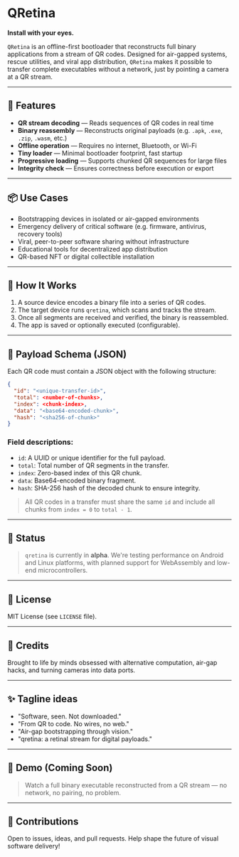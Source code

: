 # QRetina

**Install with your eyes.**

`QRetina` is an offline-first bootloader that reconstructs full binary applications from a stream of QR codes. Designed for air-gapped systems, rescue utilities, and viral app distribution, `QRetina` makes it possible to transfer complete executables without a network, just by pointing a camera at a QR stream.

---

## 🚀 Features

* **QR stream decoding** — Reads sequences of QR codes in real time
* **Binary reassembly** — Reconstructs original payloads (e.g. `.apk`, `.exe`, `.zip`, `.wasm`, etc.)
* **Offline operation** — Requires no internet, Bluetooth, or Wi-Fi
* **Tiny loader** — Minimal bootloader footprint, fast startup
* **Progressive loading** — Supports chunked QR sequences for large files
* **Integrity check** — Ensures correctness before execution or export

---

## 📦 Use Cases

* Bootstrapping devices in isolated or air-gapped environments
* Emergency delivery of critical software (e.g. firmware, antivirus, recovery tools)
* Viral, peer-to-peer software sharing without infrastructure
* Educational tools for decentralized app distribution
* QR-based NFT or digital collectible installation

---

## 🔧 How It Works

1. A source device encodes a binary file into a series of QR codes.
2. The target device runs `qretina`, which scans and tracks the stream.
3. Once all segments are received and verified, the binary is reassembled.
4. The app is saved or optionally executed (configurable).

---

## 📐 Payload Schema (JSON)

Each QR code must contain a JSON object with the following structure:

```json
{
  "id": "<unique-transfer-id>",
  "total": <number-of-chunks>,
  "index": <chunk-index>,
  "data": "<base64-encoded-chunk>",
  "hash": "<sha256-of-chunk>"
}
```

### Field descriptions:

* `id`: A UUID or unique identifier for the full payload.
* `total`: Total number of QR segments in the transfer.
* `index`: Zero-based index of this QR chunk.
* `data`: Base64-encoded binary fragment.
* `hash`: SHA-256 hash of the decoded chunk to ensure integrity.

> All QR codes in a transfer must share the same `id` and include all chunks from `index = 0` to `total - 1`.

---

## 🧪 Status

> `qretina` is currently in **alpha**. We're testing performance on Android and Linux platforms, with planned support for WebAssembly and low-end microcontrollers.

---

## 📜 License

MIT License (see `LICENSE` file).

---

## 🧠 Credits

Brought to life by minds obsessed with alternative computation, air-gap hacks, and turning cameras into data ports.

---

## ✨ Tagline ideas

* "Software, seen. Not downloaded."
* "From QR to code. No wires, no web."
* "Air-gap bootstrapping through vision."
* "qretina: a retinal stream for digital payloads."

---

## 📸 Demo (Coming Soon)

> Watch a full binary executable reconstructed from a QR stream — no network, no pairing, no problem.

---

## 🤝 Contributions

Open to issues, ideas, and pull requests. Help shape the future of visual software delivery!

